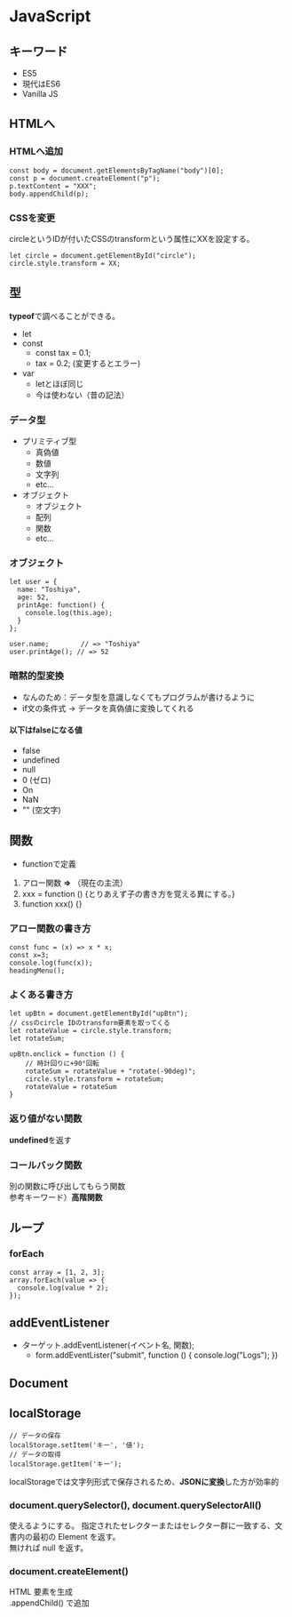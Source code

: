 # JavaScript

## キーワード

- ES5
- 現代はES6
- Vanilla JS

## HTMLへ

### HTMLへ追加
	const body = document.getElementsByTagName("body")[0];
	const p = document.createElement("p");
	p.textContent = "XXX";
	body.appendChild(p);

### CSSを変更
circleというIDが付いたCSSのtransformという属性にXXを設定する。

	let circle = document.getElementById("circle");
	circle.style.transform = XX;


## 型
**typeof**で調べることができる。

- let
- const
  - const tax = 0.1;
  - tax = 0.2; (変更するとエラー)
- var
  - letとほぼ同じ
  - 今は使わない（昔の記法）

### データ型

- プリミティブ型
  - 真偽値
  - 数値
  - 文字列
  - etc...
- オブジェクト
  - オブジェクト
  - 配列
  - 関数
  - etc...

### オブジェクト

	let user = {
	  name: "Toshiya",
	  age: 52,
	  printAge: function() {
	    console.log(this.age);
	  }
	};
	
	user.name;        // => "Toshiya"
	user.printAge(); // => 52

### 暗黙的型変換

- なんのため：データ型を意識しなくてもプログラムが書けるように
- if文の条件式 -> データを真偽値に変換してくれる

#### 以下はfalseになる値

- false
- undefined
- null
- 0 (ゼロ)
- On
- NaN
- "" (空文字)

## 関数

- functionで定義

1. アロー関数 **=>** （現在の主流）
2. xxx = function () {とりあえず子の書き方を覚える異にする。}
3. function xxx() {}

### アロー関数の書き方

	const func = (x) => x * x;
	const x=3;
	console.log(func(x));
	headingMenu();

### よくある書き方

	let upBtn = document.getElementById("upBtn");
	// cssのcircle IDのtransform要素を取ってくる
	let rotateValue = circle.style.transform;
	let rotateSum;

	upBtn.onclick = function () {
		// 時計回りに+90°回転
		rotateSum = rotateValue + "rotate(-90deg)";
		circle.style.transform = rotateSum;
		rotateValue = rotateSum
	}

### 返り値がない関数
**undefined**を返す


### コールバック関数
別の関数に呼び出してもらう関数  
参考キーワード）**高階関数**


## ループ

### forEach

	const array = [1, 2, 3];
	array.forEach(value => {
	  console.log(value * 2);
	});

## addEventListener

- ターゲット.addEventListener(イベント名, 関数);
  - form.addEventLister("submit", function () { console.log("Logs"); })

## Document

## localStorage

	// データの保存
	localStorage.setItem('キー', '値');
	// データの取得
	localStorage.getItem('キー');

localStorageでは文字列形式で保存されるため、**JSONに変換**した方が効率的

### document.querySelector(), document.querySelectorAll()

使えるようにする。
指定されたセレクターまたはセレクター群に一致する、文書内の最初の Element を返す。  
無ければ null を返す。

### document.createElement()

HTML 要素を生成  
.appendChild() で追加
